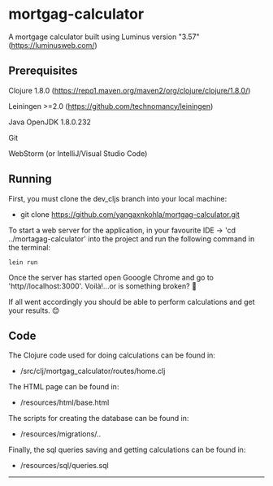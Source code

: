 # mortgag-calculator

A mortgage calculator built using Luminus version "3.57" (https://luminusweb.com/)

## Prerequisites

Clojure 1.8.0 (https://repo1.maven.org/maven2/org/clojure/clojure/1.8.0/)

Leiningen >=2.0 (https://github.com/technomancy/leiningen)

Java OpenJDK 1.8.0.232

Git

WebStorm (or IntelliJ/Visual Studio Code)

## Running

First, you must clone the dev_cljs branch into your local machine: 
* git clone https://github.com/yangaxnkohla/mortgag-calculator.git 

To start a web server for the application, in your favourite IDE -> 'cd ../mortagag-calculator' into the project and run the following command in the terminal:

    lein run 

Once the server has started open Gooogle Chrome and go to 'http//localhost:3000'. Voilà!...or is something broken? 👀

If all went accordingly you should be able to perform calculations and get your results. 😊

## Code

The Clojure code used for doing calculations can be found in: 
* /src/clj/mortgag_calculator/routes/home.clj

The HTML page can be found in: 
* /resources/html/base.html

The scripts for creating the database can be found in: 
* /resources/migrations/..

Finally, the sql queries saving and getting calculations can be found in: 
* /resources/sql/queries.sql
***
